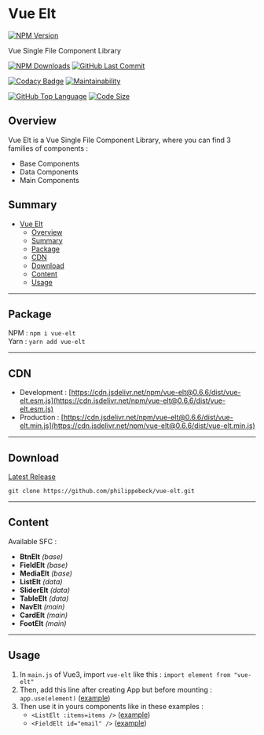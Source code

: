 # Vue Elt

[![NPM Version](https://badgen.net/npm/v/vue-elt)](https://www.npmjs.com/package/vue-elt)

Vue Single File Component Library

[![NPM Downloads](https://badgen.net/npm/dt/vue-elt)](https://www.npmjs.com/package/vue-elt)
[![GitHub Last Commit](https://badgen.net/github/last-commit/philippebeck/vue-elt)](https://github.com/philippebeck/vue-elt/commits/master)

[![Codacy Badge](https://app.codacy.com/project/badge/Grade/4734dc65c4a24319aef25e663ffd1a7e)](https://www.codacy.com/gh/philippebeck/vue-elt/dashboard)
[![Maintainability](https://api.codeclimate.com/v1/badges/5f55590e709b455b7648/maintainability)](https://codeclimate.com/github/philippebeck/vue-elt/maintainability)

[![GitHub Top Language](https://img.shields.io/github/languages/top/philippebeck/vue-elt)](https://github.com/philippebeck/vue-elt)
[![Code Size](https://img.shields.io/github/languages/code-size/philippebeck/vue-elt)](https://github.com/philippebeck/vue-elt/tree/master)

## Overview

Vue Elt is a Vue Single File Component Library, where you can find 3 families of components :
-  Base Components  
-  Data Components  
-  Main Components  

## Summary

- [Vue Elt](#vue-elt)
  - [Overview](#overview)
  - [Summary](#summary)
  - [Package](#package)
  - [CDN](#cdn)
  - [Download](#download)
  - [Content](#content)
  - [Usage](#usage)

---

## Package

NPM : `npm i vue-elt`  
Yarn : `yarn add vue-elt`  

---

## CDN 

-   Development : [https://cdn.jsdelivr.net/npm/vue-elt@0.6.6/dist/vue-elt.esm.js](https://cdn.jsdelivr.net/npm/vue-elt@0.6.6/dist/vue-elt.esm.js)  
-   Production : [https://cdn.jsdelivr.net/npm/vue-elt@0.6.6/dist/vue-elt.min.js](https://cdn.jsdelivr.net/npm/vue-elt@0.6.6/dist/vue-elt.min.js)  

---

## Download

[Latest Release](https://github.com/philippebeck/vue-elt/releases)  

`git clone https://github.com/philippebeck/vue-elt.git`  
  
---

## Content

Available SFC :  
-   **BtnElt** *(base)*  
-   **FieldElt** *(base)*  
-   **MediaElt** *(base)*  
-   **ListElt** *(data)*  
-   **SliderElt** *(data)*  
-   **TableElt** *(data)*  
-   **NavElt** *(main)*  
-   **CardElt** *(main)*  
-   **FootElt** *(main)*  

---

## Usage

1.  In `main.js` of Vue3, import `vue-elt` like this : `import element from "vue-elt"`
2.  Then, add this line after creating App but before mounting : `app.use(element)` ([example](https://github.com/philippebeck/vesan/blob/master/src/main.js))
3.  Then use it in yours components like in these examples : 
    -  `<ListElt :items=items />` ([example](https://github.com/philippebeck/vesan/blob/master/src/views/HomeView.vue))  
    -  `<FieldElt id="email" />` ([example](https://github.com/philippebeck/vesan/blob/master/src/views/ContactView.vue))  
